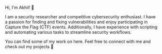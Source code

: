  Hi, I'm Akhil! 👋

I am a security researcher and competitive cybersecurity enthusiast. I have a passion for finding and fixing vulnerabilities and enjoy participating in Capture the Flag (CTF) events. Additionally, I have experience with scripting and automating various tasks to streamline security workflows.

You can find some of my work on here. Feel free to connect with me and check out my projects 💌
